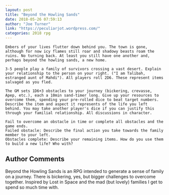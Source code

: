 ```yaml
---
layout: post
title: "Beyond the Howling Sands"
date: 2018-05-26 07:59:13
author: "Joe Turner"
link: "https://peculiarjot.wordpress.com/"
categories: 2018 rpg
---
```

```
Embers of your lives flutter down behind you. The town is gone, although for now icy flames still roar and shadowy beasts roam the ruins. No turning back. At least you still have one another and, perhaps beyond the howling sands, a new home. 

3-5 people play a family of survivors crossing a vast desert. Explain your relationship to the person on your right. ("I am Talibah, estranged aunt of Mahdi"). All players roll 2D6. These represent items salvaged as you fled.

The GM sets 1D6+3 obstacles to your journey (bickering, crevasse, Apep, etc.), each a 10min sand-timer long. Give up your resources to overcome them, spending your pre-rolled dice to beat target numbers. Describe the item and aspect it represents of the life you left behind. You may take another player's dice if you can justify this through your familial relationship. All discussions in character.

Fail to overcome an obstacle in time or complete all obstacles and the game ends. 
Failed obstacle: Describe the final action you take towards the family member to your left.
Obstacles complete: Describe your remaining items. How do you use them to build a new life? Who with?
```
## Author Comments 

Beyond the Howling Sands is an RPG intended to generate a sense of family on a journey. There is bickering, yes, but bigger challenges to overcome together. Inspired by Lost in Space and the mad (but lovely) families I get to spend so much time with.
